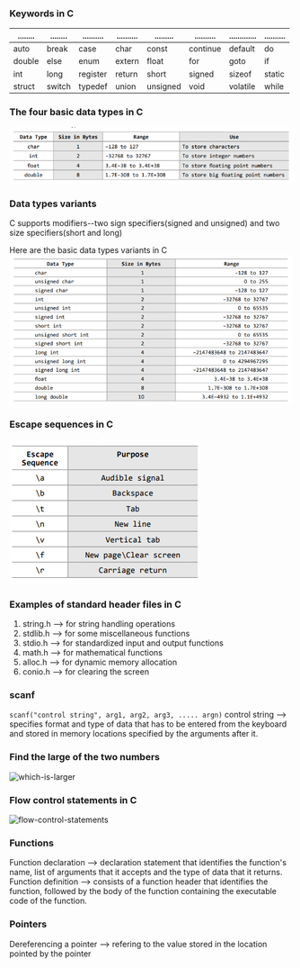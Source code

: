 ### Keywords in C
| ........  | ........  | ..........  | .......... | .........  | ..........  | .............  | .......... |
| --------  | --------  | ----------  | ---------  | ---------  | ----------  | -------------  | ---------- |
| auto      |  break    |   case      |   char     |   const    |  continue   |     default    |     do     |
| double    |  else     |   enum      |  extern    |  float     |  for        |     goto       |     if     |
| int       |  long     |   register  |  return    |  short     |  signed     |     sizeof     |     static |
| struct    |  switch   |   typedef   |  union     |  unsigned  |  void       |     volatile   |     while  |


### The four basic data types in C
![basic data types in C](media/image.png)

### Data types variants
C supports modifiers--two sign specifiers(signed and unsigned) and two size specifiers(short and long)

Here are the basic data types variants in C
![data types variants](media/image-1.png)

### Escape sequences in C
![escape sequences in C](media/image-2.png)

### Examples of standard header files in C
1. string.h --> for string handling operations
2. stdlib.h --> for some miscellaneous functions
3. stdio.h --> for standardized input and output functions
4. math.h --> for mathematical functions
5. alloc.h --> for dynamic memory allocation
6. conio.h --> for clearing the screen

### scanf
```scanf("control string", arg1, arg2, arg3, ..... argn)```
control string --> specifies format and type of data that has to be entered from the keyboard and stored in memory locations specified by the arguments after it.

### Find the large of the two numbers
![which-is-larger](media/image-3.png)

### Flow control statements in C
![flow-control-statements](media/image-4.png)

### Functions
Function declaration --> declaration statement that identifies the function's name, list of arguments that it accepts and the type of data that it returns.  
Function definition --> consists of a function header that identifies the function, followed by the body of the function containing the executable code of the function. 

### Pointers
Dereferencing a pointer --> refering to the value stored in the location pointed by the pointer